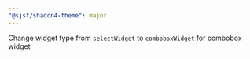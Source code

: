 ```yaml
---
"@sjsf/shadcn4-theme": major
---
```


Change widget type from `selectWidget` to `comboboxWidget` for combobox widget
